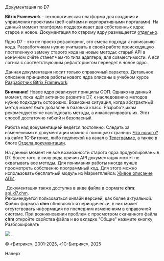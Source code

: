 Документация по D7

**Bitrix Framework** - технологическая платформа для создания и управления проектами (веб-сайтами и корпоративными порталами). На данный момент платформа поддерживает два собственных ядра: старое и новое. Документация по старому ядру размещается [отдельно](http://dev.1c-bitrix.ru/api_help/index.php).

Ядро D7 – это не просто рефакторинг, это смена подхода к написанию кода. Разработчикам нужно учитывать в своей работе происходящую постепенную замену старого кода на новые методы: старый API в конечном счёте станет чем-то типа адаптера, для совместимости. А вся логика с соответствующим рефакторингом переедет в новое ядро.

Данная документация носит только справочный характер. Детальное описание принципов работы нового ядра описаны в учебном курсе [Разработчик Bitrix Framework](https://dev.1c-bitrix.ru/learning/course/index.php?COURSE_ID=43&CHAPTER_ID=05062).

**Внимание**! Новое ядро реализует принципы ООП. Однако на данный момент, пока идёт активное развитие D7, к наследованию методов нужно подходить осторожно. Возможна ситуация, когда абстрактный метод может быть добавлен в базовый класс. Разработчикам рекомендуется не наследовать методы, а инкапсулировать их. Этот способ достаточно гибкий и безопасный.

Работа над документацией ведётся постоянно. Следить за изменениями в документации можно с помощью страницы [Что нового?](https://dev.1c-bitrix.ru/docs/what-s-new.php) на сайте 1С-Битрикс, либо подпиской на канал в [Телеграмме](https://t.me/bitrixdoc "Канал 1С-Битрикс: Учебные курсы и документация"), а также в блоге [Отдела документации](https://dev.1c-bitrix.ru/community/blogs/Docs_and_other/).

На данный момент не все возможности старого ядра продублированы в D7. Более того, в силу ряда причин API документация может не охватывать все методы. Для понимания работы иногда лучше просмотреть собственно программный код. Для этого можно использовать бесплатный модуль из Маркетплейса: [Живое описание АПИ](http://dev.1c-bitrix.ru/learning/course/index.php?COURSE_ID=43&LESSON_ID=2534).

 Документация также доступна в виде файла в формате **chm**: [api\_d7.chm](/docs/chm_files/api_d7.chm).  
Рекомендуется пользоваться онлайн версией, как более актуальной. Файлы формата **chm** обновляются периодически, в них может отсутствовать информация по последним изменениям в справочной системе. При возникновении проблем с просмотром скачанного файла **chm** откройте свойства файла и во вкладке "Общие" нажмите кнопку
Разблокировать



![](/upload/api_help/example/api_d7_unlock.png)
.

© «Битрикс», 2001-2025, «1С-Битрикс», 2025

Наверх